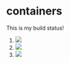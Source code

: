 # containers

This is my build status!

1. [![](https://github.com/brandonsrho57/containers/workflows/tests-fibonacci/badge.svg)](https://github.com/brandonsrho57/containers/actions?query=workflow%3Atests-fibonacci)
1. [![](https://github.com/brandonsrho57/containers/workflows/tests-range/badge.svg)](https://github.com/brandonsrho57/containers/actions?query=workflow%3Atests-range)
1. [![](https://github.com/brandonsrho57/containers/workflows/tests-unicode/badge.svg)](https://github.com/brandonsrho57/containers/actions?query=workflow%3Atests-unicode)
